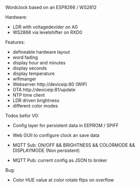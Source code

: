 Wordclock based on an ESP8266 / WS2812

Hardware:
- LDR with voltagedevider on A0 
- WS2866 via levelshifter on RXD0 

Features:
- defineable hardware layout 
- word fading
- display hour and minutes
- display seconds
- display temperature
- wifimanger
- Webserver http://deviceip:80 (WIP)
- OTA http://deviceip:81/update
- NTP time client
- LDR driven brightness
- different color modes 


Todos befor V0:
- Config layer for persistent data in EEPROM / SPIFF
- Web GUIi to configure clock an save data

- MQTT Sub: ON/OFF && BRIGHTNESS && COLORMODE && DISPLAYMODE (Non persistent)
- MQTT Pub: current config as JSON to broker

Bug:
- Color HUE value at color rotate flips on overflow


